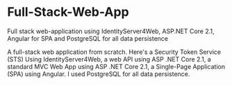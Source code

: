 # Full-Stack-Web-App
Full stack web-application using IdentityServer4Web, ASP.NET Core 2.1, Angular for SPA and PostgreSQL for all data persistence


A full-stack web application from scratch. 
Here's a Security Token Service (STS) Using IdentityServer4Web, 
a web API using ASP .NET Core 2.1, 
a standard MVC Web App using ASP .NET Core 2.1, 
a Single-Page Application (SPA) using Angular.
I used PostgreSQL for all data persistence.
